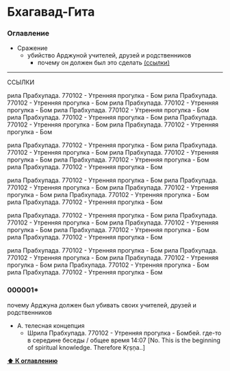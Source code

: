 ﻿Бхагавад-Гита
====
### Оглавление

* Сражение
    * убийство Арджуной учителей, друзей и родственников
        * почему он должен был это сделать [(ссылки)](#000001*)


------------------------
ССЫЛКИ

рила Прабхупада. 770102 - Утренняя прогулка - Бом
рила Прабхупада. 770102 - Утренняя прогулка - Бом
рила Прабхупада. 770102 - Утренняя прогулка - Бом
рила Прабхупада. 770102 - Утренняя прогулка - Бом
рила Прабхупада. 770102 - Утренняя прогулка - Бом
рила Прабхупада. 770102 - Утренняя прогулка - Бом
рила Прабхупада. 770102 - Утренняя прогулка - Бом

рила Прабхупада. 770102 - Утренняя прогулка - Бом
рила Прабхупада. 770102 - Утренняя прогулка - Бом
рила Прабхупада. 770102 - Утренняя прогулка - Бом
рила Прабхупада. 770102 - Утренняя прогулка - Бом
рила Прабхупада. 770102 - Утренняя прогулка - Бом

рила Прабхупада. 770102 - Утренняя прогулка - Бом
рила Прабхупада. 770102 - Утренняя прогулка - Бом
рила Прабхупада. 770102 - Утренняя прогулка - Бом
рила Прабхупада. 770102 - Утренняя прогулка - Бом
рила Прабхупада. 770102 - Утренняя прогулка - Бом

рила Прабхупада. 770102 - Утренняя прогулка - Бом
рила Прабхупада. 770102 - Утренняя прогулка - Бом
рила Прабхупада. 770102 - Утренняя прогулка - Бом
рила Прабхупада. 770102 - Утренняя прогулка - Бом
рила Прабхупада. 770102 - Утренняя прогулка - Бом

рила Прабхупада. 770102 - Утренняя прогулка - Бом
рила Прабхупада. 770102 - Утренняя прогулка - Бом
рила Прабхупада. 770102 - Утренняя прогулка - Бом
рила Прабхупада. 770102 - Утренняя прогулка - Бом
рила Прабхупада. 770102 - Утренняя прогулка - Бом

### 000001*
почему Арджуна должен был убивать своих учителей, друзей и родственников
* А. телесная концепция
    * Шрила Прабхупада. 770102 - Утренняя прогулка - Бомбей.  где-то в середине беседы / общее время 14:07 [No. This is the beginning of spiritual knowledge. Therefore Kṛṣṇa..]

**[⬆ К оглавлению](#оглавление)**